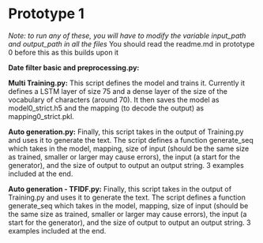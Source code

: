 # Prototype 1
*Note: to run any of these, you will have to modify the variable input_path and output_path in all the files* 
You should read the readme.md in prototype 0 before this as this builds upon it

**Date filter basic and preprocessing.py:** 

**Multi Training.py:** This script defines the model and trains it. Currently it defines a LSTM layer of size 75 and a dense layer of the size of the vocabulary of characters (around 70). It then saves the model as model0_strict.h5 and the mapping (to decode the output) as mapping0_strict.pkl.

**Auto generation.py:** Finally, this script takes in the output of Training.py and uses it to generate the text. The script defines a function generate_seq which takes in the model, mapping, size of input (should be the same size as trained, smaller or larger may cause errors), the input (a start for the generator), and the size of output to output an output string. 3 examples included at the end.

**Auto generation - TFIDF.py:** Finally, this script takes in the output of Training.py and uses it to generate the text. The script defines a function generate_seq which takes in the model, mapping, size of input (should be the same size as trained, smaller or larger may cause errors), the input (a start for the generator), and the size of output to output an output string. 3 examples included at the end.
